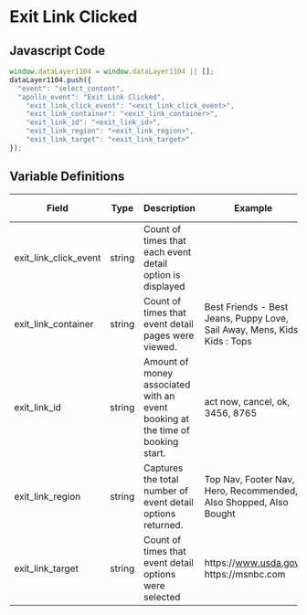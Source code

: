 # Exit Link Clicked

### 

## Javascript Code
```js
window.dataLayer1104 = window.dataLayer1104 || [];
dataLayer1104.push({
  "event": "select_content",
  "apollo_event": "Exit Link Clicked",
    "exit_link_click_event": "<exit_link_click_event>",
    "exit_link_container": "<exit_link_container>",
    "exit_link_id": "<exit_link_id>",
    "exit_link_region": "<exit_link_region>",
    "exit_link_target": "<exit_link_target>"
});
```

## Variable Definitions

|Field|Type|Description|Example|Pattern|Min Length|Max Length|Minimum|Maximum|Multiple Of|
| --- | --- | --- | --- | --- | --- | --- | --- | --- | --- |
|exit_link_click_event|string|Count of times that each event detail option is displayed||||||||
|exit_link_container|string|Count of times that event detail pages were viewed.|Best Friends - Best Jeans, Puppy Love, Sail Away, Mens, Kids, Kids : Tops|||||||
|exit_link_id|string|Amount of money associated with an event booking at the time of booking start.|act now, cancel, ok, 3456, 8765|||||||
|exit_link_region|string|Captures the total number of event detail options returned.|Top Nav, Footer Nav, Hero, Recommended, Also Shopped, Also Bought|||||||
|exit_link_target|string|Count of times that event detail options were selected|https:\/\/www.usda.gov. https:\/\/msnbc.com|||||||




